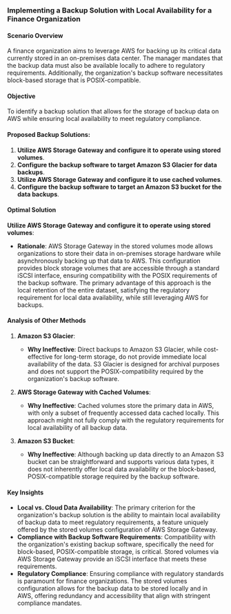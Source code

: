 ### Implementing a Backup Solution with Local Availability for a Finance Organization

#### Scenario Overview

A finance organization aims to leverage AWS for backing up its critical data currently stored in an on-premises data center. The manager mandates that the backup data must also be available locally to adhere to regulatory requirements. Additionally, the organization's backup software necessitates block-based storage that is POSIX-compatible.

#### Objective

To identify a backup solution that allows for the storage of backup data on AWS while ensuring local availability to meet regulatory compliance.

#### Proposed Backup Solutions:

1. **Utilize AWS Storage Gateway and configure it to operate using stored volumes**.
2. **Configure the backup software to target Amazon S3 Glacier for data backups**.
3. **Utilize AWS Storage Gateway and configure it to use cached volumes**.
4. **Configure the backup software to target an Amazon S3 bucket for the data backups**.

#### Optimal Solution

**Utilize AWS Storage Gateway and configure it to operate using stored volumes**:

- **Rationale**: AWS Storage Gateway in the stored volumes mode allows organizations to store their data in on-premises storage hardware while asynchronously backing up that data to AWS. This configuration provides block storage volumes that are accessible through a standard iSCSI interface, ensuring compatibility with the POSIX requirements of the backup software. The primary advantage of this approach is the local retention of the entire dataset, satisfying the regulatory requirement for local data availability, while still leveraging AWS for backups.

#### Analysis of Other Methods

1. **Amazon S3 Glacier**:
    
    - **Why Ineffective**: Direct backups to Amazon S3 Glacier, while cost-effective for long-term storage, do not provide immediate local availability of the data. S3 Glacier is designed for archival purposes and does not support the POSIX-compatibility required by the organization's backup software.
2. **AWS Storage Gateway with Cached Volumes**:
    
    - **Why Ineffective**: Cached volumes store the primary data in AWS, with only a subset of frequently accessed data cached locally. This approach might not fully comply with the regulatory requirements for local availability of all backup data.
3. **Amazon S3 Bucket**:
    
    - **Why Ineffective**: Although backing up data directly to an Amazon S3 bucket can be straightforward and supports various data types, it does not inherently offer local data availability or the block-based, POSIX-compatible storage required by the backup software.

#### Key Insights

- **Local vs. Cloud Data Availability**: The primary criterion for the organization's backup solution is the ability to maintain local availability of backup data to meet regulatory requirements, a feature uniquely offered by the stored volumes configuration of AWS Storage Gateway.
- **Compliance with Backup Software Requirements**: Compatibility with the organization's existing backup software, specifically the need for block-based, POSIX-compatible storage, is critical. Stored volumes via AWS Storage Gateway provide an iSCSI interface that meets these requirements.
- **Regulatory Compliance**: Ensuring compliance with regulatory standards is paramount for finance organizations. The stored volumes configuration allows for the backup data to be stored locally and in AWS, offering redundancy and accessibility that align with stringent compliance mandates.